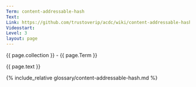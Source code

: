 ```yaml
---
Term: content-addressable-hash
Text: 
Link: https://github.com/trustoverip/acdc/wiki/content-addressable-hash.md
Videostart: 
Level: 3
layout: page
---
```


{{ page.collection }} - {{ page.Term }}

   {{ page.text }}

{% include_relative glossary/content-addressable-hash.md %}
